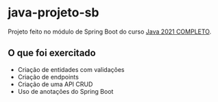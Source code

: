 # java-projeto-sb

Projeto feito no módulo de Spring Boot do curso [Java 2021 COMPLETO](https://www.udemy.com/course/fundamentos-de-programacao-com-java/).

## O que foi exercitado

* Criação de entidades com validações
* Criação de endpoints
* Criação de uma API CRUD
* Uso de anotações do Spring Boot